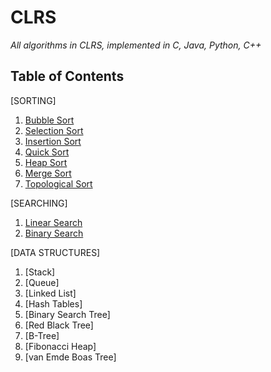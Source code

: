 # CLRS

*All algorithms in CLRS, implemented in C, Java, Python, C++*

## Table of Contents

[SORTING]
  1. [Bubble Sort](#bubblesort)
  2. [Selection Sort](#selectionsort)
  3. [Insertion Sort](#insertionsort)
  4. [Quick Sort](#quicksort)
  5. [Heap Sort](#heapsort)
  6. [Merge Sort](#mergesort)
  7. [Topological Sort](#topologicalsort)

[SEARCHING]
  1. [Linear Search](#linearsearch)
  2. [Binary Search](#binarysearch)

[DATA STRUCTURES]
  1. [Stack]
  2. [Queue]
  3. [Linked List]
  4. [Hash Tables]
  5. [Binary Search Tree]
  6. [Red Black Tree]
  7. [B-Tree]
  8. [Fibonacci Heap]
  9. [van Emde Boas Tree]


 

